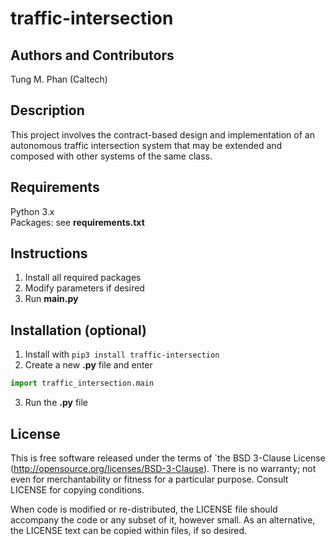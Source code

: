 # traffic-intersection
## Authors and Contributors
Tung M. Phan (Caltech) <br />
## Description
This project involves the contract-based design and implementation of an autonomous traffic intersection system that may be extended and composed with other systems of the same class.
## Requirements
Python 3.x <br />
Packages: see **requirements.txt** <br />
## Instructions
1. Install all required packages
2. Modify parameters if desired
3. Run **main.py**
## Installation (optional)
1. Install with `pip3 install traffic-intersection`
2. Create a new **.py** file and enter
```python
import traffic_intersection.main
```
3. Run the **.py** file
## License

This is free software released under the terms of `the BSD 3-Clause License
(http://opensource.org/licenses/BSD-3-Clause).  There is no warranty; not even
for merchantability or fitness for a particular purpose.  Consult LICENSE for
copying conditions. <br />

When code is modified or re-distributed, the LICENSE file should accompany the code or any subset of
it, however small.
As an alternative, the LICENSE text can be copied within files, if so desired. <br />
